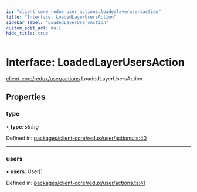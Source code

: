 ```yaml
---
id: "client_core_redux_user_actions.loadedlayerusersaction"
title: "Interface: LoadedLayerUsersAction"
sidebar_label: "LoadedLayerUsersAction"
custom_edit_url: null
hide_title: true
---
```


# Interface: LoadedLayerUsersAction

[client-core/redux/user/actions](../modules/client_core_redux_user_actions.md).LoadedLayerUsersAction

## Properties

### type

• **type**: *string*

Defined in: [packages/client-core/redux/user/actions.ts:40](https://github.com/xr3ngine/xr3ngine/blob/9d253dc38/packages/client-core/redux/user/actions.ts#L40)

___

### users

• **users**: User[]

Defined in: [packages/client-core/redux/user/actions.ts:41](https://github.com/xr3ngine/xr3ngine/blob/9d253dc38/packages/client-core/redux/user/actions.ts#L41)
